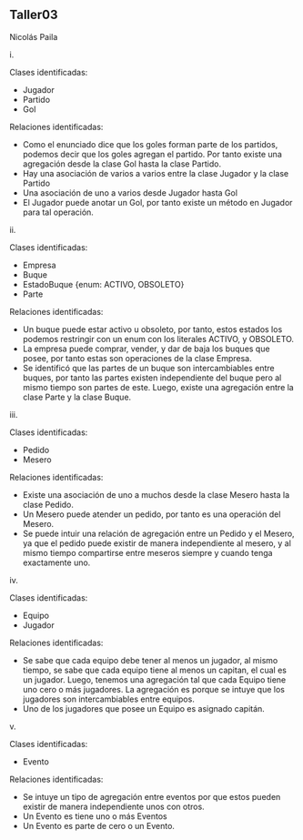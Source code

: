 
## Taller03

Nicolás Paila

i.

Clases identificadas:
* Jugador
* Partido
* Gol

Relaciones identificadas:
* Como el enunciado dice que los goles forman parte de los partidos, podemos decir que los goles agregan el partido. Por tanto existe una agregación desde la clase Gol hasta la clase Partido.
* Hay una asociación de varios a varios entre la clase Jugador y la clase Partido 
* Una asociación de uno a varios desde Jugador hasta Gol
* El Jugador puede anotar un Gol, por tanto existe un método en Jugador para tal operación.

ii.

Clases identificadas:
* Empresa
* Buque
* EstadoBuque {enum: ACTIVO, OBSOLETO}
* Parte

Relaciones identificadas:
* Un buque puede estar activo u obsoleto, por tanto, estos estados los podemos restringir con un enum con los literales ACTIVO, y OBSOLETO.
* La empresa puede comprar, vender, y dar de baja los buques que posee, por tanto estas son operaciones de la clase Empresa.
* Se identificó que las partes de un buque son intercambiables entre buques, por tanto las partes existen independiente del buque pero al mismo tiempo son partes de este. Luego, existe una agregación entre la clase Parte y la clase Buque.


iii.

Clases identificadas:
* Pedido
* Mesero

Relaciones identificadas:
* Existe una asociación de uno a muchos desde la clase Mesero hasta la clase Pedido.
* Un Mesero puede atender un pedido, por tanto es una operación del Mesero.
* Se puede intuir una relación de agregación entre un Pedido y el Mesero, ya que el pedido puede existir de manera independiente al mesero, y al mismo tiempo compartirse entre meseros siempre y cuando tenga exactamente uno.

iv.

Clases identificadas:
* Equipo
* Jugador

Relaciones identificadas:
* Se sabe que cada equipo debe tener al menos un jugador, al mismo tiempo, se sabe que cada equipo tiene al menos un capitan, el cual es un jugador. Luego, tenemos una agregación tal que cada Equipo tiene uno cero o más jugadores. La agregación es porque se intuye que los jugadores son intercambiables entre equipos.
* Uno de los jugadores que posee un Equipo es asignado capitán.

v.

Clases identificadas:
* Evento

Relaciones identificadas:
* Se intuye un tipo de agregación entre eventos por que estos pueden existir de manera independiente unos con otros.
* Un Evento es tiene uno o más Eventos
* Un Evento es parte de cero o un Evento.
